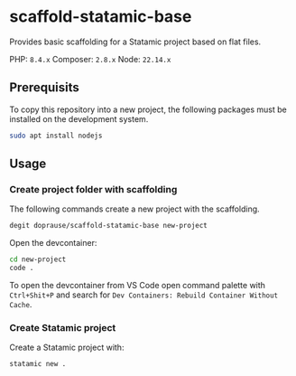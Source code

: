# scaffold-statamic-base

Provides basic scaffolding for a Statamic project based on flat files.

PHP: `8.4.x`
Composer: `2.8.x`
Node: `22.14.x`

## Prerequisits

To copy this repository into a new project, the following packages must be installed on the development system.

```sh
sudo apt install nodejs
```

## Usage

### Create project folder with scaffolding

The following commands create a new project with the scaffolding.

```sh
degit doprause/scaffold-statamic-base new-project
```

Open the devcontainer:

```sh
cd new-project
code .
```

To open the devcontainer from VS Code open command palette with `Ctrl+Shit+P` and search for `Dev Containers: Rebuild Container Without Cache`.

### Create Statamic project

Create a Statamic project with:

```sh
statamic new .
```
